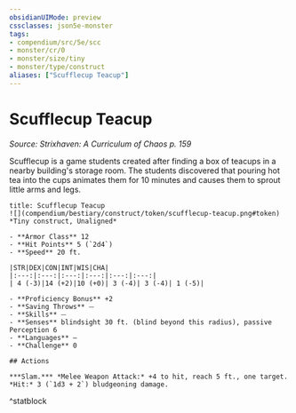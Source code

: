 ```yaml
---
obsidianUIMode: preview
cssclasses: json5e-monster
tags:
- compendium/src/5e/scc
- monster/cr/0
- monster/size/tiny
- monster/type/construct
aliases: ["Scufflecup Teacup"]
---
```

# Scufflecup Teacup
*Source: Strixhaven: A Curriculum of Chaos p. 159*  

Scufflecup is a game students created after finding a box of teacups in a nearby building's storage room. The students discovered that pouring hot tea into the cups animates them for 10 minutes and causes them to sprout little arms and legs.

```ad-statblock
title: Scufflecup Teacup
![](compendium/bestiary/construct/token/scufflecup-teacup.png#token)
*Tiny construct, Unaligned*

- **Armor Class** 12 
- **Hit Points** 5 (`2d4`)
- **Speed** 20 ft.

|STR|DEX|CON|INT|WIS|CHA|
|:---:|:---:|:---:|:---:|:---:|:---:|
| 4 (-3)|14 (+2)|10 (+0)| 3 (-4)| 3 (-4)| 1 (-5)|

- **Proficiency Bonus** +2
- **Saving Throws** ⏤
- **Skills** ⏤
- **Senses** blindsight 30 ft. (blind beyond this radius), passive Perception 6
- **Languages** —
- **Challenge** 0

## Actions

***Slam.*** *Melee Weapon Attack:* +4 to hit, reach 5 ft., one target. *Hit:* 3 (`1d3 + 2`) bludgeoning damage.
```
^statblock